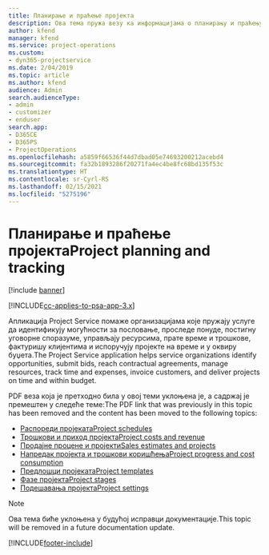 ```yaml
---
title: Планирање и праћење пројекта
description: Ова тема пружа везу ка информацијама о планирању и праћењу у апликацији Project Service Automation.
author: kfend
manager: kfend
ms.service: project-operations
ms.custom:
- dyn365-projectservice
ms.date: 2/04/2019
ms.topic: article
ms.author: kfend
audience: Admin
search.audienceType:
- admin
- customizer
- enduser
search.app:
- D365CE
- D365PS
- ProjectOperations
ms.openlocfilehash: a5859f66536f44d7dbad05e74693200212acebd4
ms.sourcegitcommit: fa32b1893286f20271fa4ec4be8fc68bd135f53c
ms.translationtype: HT
ms.contentlocale: sr-Cyrl-RS
ms.lasthandoff: 02/15/2021
ms.locfileid: "5275196"
---
```

# <a name="project-planning-and-tracking"></a><span data-ttu-id="410b8-103">Планирање и праћење пројекта</span><span class="sxs-lookup"><span data-stu-id="410b8-103">Project planning and tracking</span></span>

[!include [banner](../../includes/psa-now-project-operations.md)]

[!INCLUDE[cc-applies-to-psa-app-3.x](../../includes/cc-applies-to-psa-app-3x.md)]

<span data-ttu-id="410b8-104">Апликација Project Service помаже организацијама које пружају услуге да идентификују могућности за пословање, проследе понуде, постигну уговорне споразуме, управљају ресурсима, прате време и трошкове, фактуришу клијентима и испоручују пројекте на време и у оквиру буџета.</span><span class="sxs-lookup"><span data-stu-id="410b8-104">The Project Service application helps service organizations identify opportunities, submit bids, reach contractual agreements, manage resources, track time and expenses, invoice customers, and deliver projects on time and within budget.</span></span> 

<span data-ttu-id="410b8-105">PDF веза која је претходно била у овој теми уклоњена је, а садржај је премештен у следеће теме:</span><span class="sxs-lookup"><span data-stu-id="410b8-105">The PDF link that was previously in this topic has been removed and the content has been moved to the following topics:</span></span>

- [<span data-ttu-id="410b8-106">Распореди пројеката</span><span class="sxs-lookup"><span data-stu-id="410b8-106">Project schedules</span></span>](../project-creating.md)
- [<span data-ttu-id="410b8-107">Трошкови и приход пројекта</span><span class="sxs-lookup"><span data-stu-id="410b8-107">Project costs and revenue</span></span>](../project-estimating.md)
- [<span data-ttu-id="410b8-108">Продајне процене и пројекти</span><span class="sxs-lookup"><span data-stu-id="410b8-108">Sales estimates and projects</span></span>](../project-leveraging.md)
- [<span data-ttu-id="410b8-109">Напредак пројекта и трошкови коришћења</span><span class="sxs-lookup"><span data-stu-id="410b8-109">Project progress and cost consumption</span></span>](../project-tracking.md)
- [<span data-ttu-id="410b8-110">Предлошци пројеката</span><span class="sxs-lookup"><span data-stu-id="410b8-110">Project templates</span></span>](../project-templates.md)
- [<span data-ttu-id="410b8-111">Фазе пројекта</span><span class="sxs-lookup"><span data-stu-id="410b8-111">Project stages</span></span>](../project-stages.md)
- [<span data-ttu-id="410b8-112">Подешавања пројекта</span><span class="sxs-lookup"><span data-stu-id="410b8-112">Project settings</span></span>](../project-settings.md)

> [!NOTE]
> <span data-ttu-id="410b8-113">Ова тема биће уклоњена у будућој исправци документације.</span><span class="sxs-lookup"><span data-stu-id="410b8-113">This topic will be removed in a future documentation update.</span></span> 


[!INCLUDE[footer-include](../../includes/footer-banner.md)]